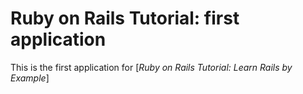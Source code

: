 # Ruby on Rails Tutorial: first application

This is the first application for [*Ruby on Rails Tutorial: Learn Rails by Example*]

